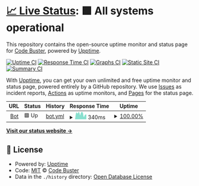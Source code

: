 # [📈 Live Status](https://free-code-buster.github.io/bot-check): <!--live status--> **🟩 All systems operational**

This repository contains the open-source uptime monitor and status page for [Code Buster](https://hacknorris.neocities.org/), powered by [Upptime](https://github.com/upptime/upptime).

[![Uptime CI](https://github.com/free-code-buster/bot-check/workflows/Uptime%20CI/badge.svg)](https://github.com/free-code-buster/bot-check/actions?query=workflow%3A%22Uptime+CI%22)
[![Response Time CI](https://github.com/free-code-buster/bot-check/workflows/Response%20Time%20CI/badge.svg)](https://github.com/free-code-buster/bot-check/actions?query=workflow%3A%22Response+Time+CI%22)
[![Graphs CI](https://github.com/free-code-buster/bot-check/workflows/Graphs%20CI/badge.svg)](https://github.com/free-code-buster/bot-check/actions?query=workflow%3A%22Graphs+CI%22)
[![Static Site CI](https://github.com/free-code-buster/bot-check/workflows/Static%20Site%20CI/badge.svg)](https://github.com/free-code-buster/bot-check/actions?query=workflow%3A%22Static+Site+CI%22)
[![Summary CI](https://github.com/free-code-buster/bot-check/workflows/Summary%20CI/badge.svg)](https://github.com/free-code-buster/bot-check/actions?query=workflow%3A%22Summary+CI%22)

With [Upptime](https://upptime.js.org), you can get your own unlimited and free uptime monitor and status page, powered entirely by a GitHub repository. We use [Issues](https://github.com/free-code-buster/bot-check/issues) as incident reports, [Actions](https://github.com/free-code-buster/bot-check/actions) as uptime monitors, and [Pages](https://free-code-buster.github.io/bot-check) for the status page.

<!--start: status pages-->
<!-- This summary is generated by Upptime (https://github.com/upptime/upptime) -->
<!-- Do not edit this manually, your changes will be overwritten -->
<!-- prettier-ignore -->
| URL | Status | History | Response Time | Uptime |
| --- | ------ | ------- | ------------- | ------ |
| <img alt="" src="https://icons.duckduckgo.com/ip3/tux-bot-cogged-update-as-of-8122.hacknorris.repl.co.ico" height="13"> [Bot](https://tux-bot-cogged-update-as-of-8122.hacknorris.repl.co) | 🟩 Up | [bot.yml](https://github.com/hacknorris-code/bot-check/commits/HEAD/history/bot.yml) | <details><summary><img alt="Response time graph" src="./graphs/bot/response-time-week.png" height="20"> 340ms</summary><br><a href="https://hacknorris-code.github.io/bot-check/history/bot"><img alt="Response time 1658" src="https://img.shields.io/endpoint?url=https%3A%2F%2Fraw.githubusercontent.com%2Fhacknorris-code%2Fbot-check%2FHEAD%2Fapi%2Fbot%2Fresponse-time.json"></a><br><a href="https://hacknorris-code.github.io/bot-check/history/bot"><img alt="24-hour response time 389" src="https://img.shields.io/endpoint?url=https%3A%2F%2Fraw.githubusercontent.com%2Fhacknorris-code%2Fbot-check%2FHEAD%2Fapi%2Fbot%2Fresponse-time-day.json"></a><br><a href="https://hacknorris-code.github.io/bot-check/history/bot"><img alt="7-day response time 340" src="https://img.shields.io/endpoint?url=https%3A%2F%2Fraw.githubusercontent.com%2Fhacknorris-code%2Fbot-check%2FHEAD%2Fapi%2Fbot%2Fresponse-time-week.json"></a><br><a href="https://hacknorris-code.github.io/bot-check/history/bot"><img alt="30-day response time 316" src="https://img.shields.io/endpoint?url=https%3A%2F%2Fraw.githubusercontent.com%2Fhacknorris-code%2Fbot-check%2FHEAD%2Fapi%2Fbot%2Fresponse-time-month.json"></a><br><a href="https://hacknorris-code.github.io/bot-check/history/bot"><img alt="1-year response time 1658" src="https://img.shields.io/endpoint?url=https%3A%2F%2Fraw.githubusercontent.com%2Fhacknorris-code%2Fbot-check%2FHEAD%2Fapi%2Fbot%2Fresponse-time-year.json"></a></details> | <details><summary><a href="https://hacknorris-code.github.io/bot-check/history/bot">100.00%</a></summary><a href="https://hacknorris-code.github.io/bot-check/history/bot"><img alt="All-time uptime 98.21%" src="https://img.shields.io/endpoint?url=https%3A%2F%2Fraw.githubusercontent.com%2Fhacknorris-code%2Fbot-check%2FHEAD%2Fapi%2Fbot%2Fuptime.json"></a><br><a href="https://hacknorris-code.github.io/bot-check/history/bot"><img alt="24-hour uptime 100.00%" src="https://img.shields.io/endpoint?url=https%3A%2F%2Fraw.githubusercontent.com%2Fhacknorris-code%2Fbot-check%2FHEAD%2Fapi%2Fbot%2Fuptime-day.json"></a><br><a href="https://hacknorris-code.github.io/bot-check/history/bot"><img alt="7-day uptime 100.00%" src="https://img.shields.io/endpoint?url=https%3A%2F%2Fraw.githubusercontent.com%2Fhacknorris-code%2Fbot-check%2FHEAD%2Fapi%2Fbot%2Fuptime-week.json"></a><br><a href="https://hacknorris-code.github.io/bot-check/history/bot"><img alt="30-day uptime 100.00%" src="https://img.shields.io/endpoint?url=https%3A%2F%2Fraw.githubusercontent.com%2Fhacknorris-code%2Fbot-check%2FHEAD%2Fapi%2Fbot%2Fuptime-month.json"></a><br><a href="https://hacknorris-code.github.io/bot-check/history/bot"><img alt="1-year uptime 98.21%" src="https://img.shields.io/endpoint?url=https%3A%2F%2Fraw.githubusercontent.com%2Fhacknorris-code%2Fbot-check%2FHEAD%2Fapi%2Fbot%2Fuptime-year.json"></a></details>

<!--end: status pages-->

[**Visit our status website →**](https://free-code-buster.github.io/bot-check)

## 📄 License

- Powered by: [Upptime](https://github.com/upptime/upptime)
- Code: [MIT](./LICENSE) © [Code Buster](https://hacknorris.neocities.org/)
- Data in the `./history` directory: [Open Database License](https://opendatacommons.org/licenses/odbl/1-0/)
